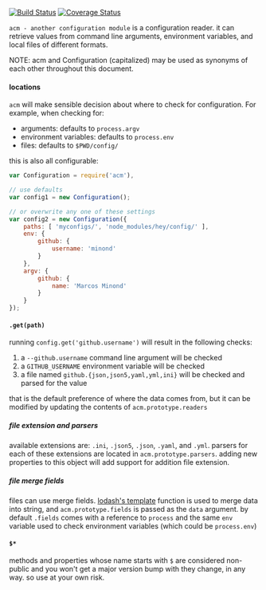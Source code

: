 [![Build Status](https://travis-ci.org/minond/acm.svg?branch=master)](https://travis-ci.org/minond/acm)
[![Coverage Status](https://coveralls.io/repos/minond/acm/badge.png?branch=master)](https://coveralls.io/r/minond/acm?branch=master)

`acm - another configuration module` is a configuration reader. it can retrieve
values from command line arguments, environment variables, and local files of
different formats.

NOTE: acm and Configuration (capitalized) may be used as synonyms of each other
throughout this document.

#### locations

`acm` will make sensible decision about where to check for configuration. For
example, when checking for:

* arguments: defaults to `process.argv`
* environment variables: defaults to `process.env`
* files: defaults to `$PWD/config/`

this is also all configurable:

```js
var Configuration = require('acm'),

// use defaults
var config1 = new Configuration();

// or overwrite any one of these settings
var config2 = new Configuration({
    paths: [ 'myconfigs/', 'node_modules/hey/config/' ],
    env: {
        github: {
            username: 'minond'
        }
    },
    argv: {
        github: {
            name: 'Marcos Minond'
        }
    }
});
```

#### `.get(path)`

running `config.get('github.username')` will result in the following checks:

1. a `--github.username` command line argument will be checked
2. a `GITHUB_USERNAME` environment variable will be checked
3. a file named `github.{json,json5,yaml,yml,ini}` will be checked and parsed
for the value

that is the default preference of where the data comes from, but it can be
modified by updating the contents of `acm.prototype.readers`

##### file extension and parsers

available extensions are: `.ini`, `.json5`, `.json`, `.yaml`, and `.yml`. parsers
for each of these extensions are located in `acm.prototype.parsers`. adding new
properties to this object will add support for addition file extension.

##### file merge fields

files can use merge fields. [lodash's template](http://lodash.com/docs#template)
function is used to merge data into string, and `acm.prototype.fields` is passed
as the `data` argument. by default `.fields` comes with a reference to `process`
and the same `env` variable used to check environment variables (which could be
`process.env`)

#### `$*`

methods and properties whose name starts with `$` are considered non-public
and you won't get a major version bump with they change, in any way. so use at
your own risk.
